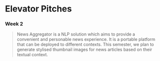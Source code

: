 # Elevator Pitches
### Week 2
> News Aggregator is a NLP solution which aims to provide a convenient and personable news experience. It is a portable platform that can be deployed to different contexts. 
> This semester, we plan to generate stylised thumbnail images for news articles based on their textual context.
